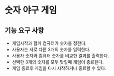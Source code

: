 # 숫자 야구 게임

## 기능 요구 사항
- 게임시작과 함께 컴퓨터가 숫자를 정한다.
- 사용자는 서로 다른 3개의 숫자를 입력한다.
- 사용자 숫자와 컴퓨터 숫자를 비교한 결과를 출력한다.
- 선택한 3개의 숫자를 모두 맞힐때 게임이 종료된다.
- 게임 종료후 게임을 다시 시작하거나 종료할 수 있다.
